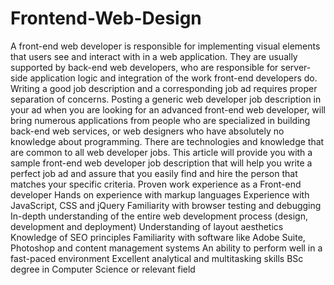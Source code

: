 # Frontend-Web-Design

A front-end web developer is responsible for implementing visual elements that users see and interact with in a web application. They are usually supported by back-end web developers, who are responsible for server-side application logic and integration of the work front-end developers do.
Writing a good job description and a corresponding job ad requires proper separation of concerns. Posting a generic web developer job description in your ad when you are looking for an advanced front-end web developer, will bring numerous applications from people who are specialized in building back-end web services, or web designers who have absolutely no knowledge about programming.
There are technologies and knowledge that are common to all web developer jobs. This article will provide you with a sample front-end web developer job description that will help you write a perfect job ad and assure that you easily find and hire the person that matches your specific criteria.
Proven work experience as a Front-end developer
Hands on experience with markup languages
Experience with JavaScript, CSS and jQuery
Familiarity with browser testing and debugging
In-depth understanding of the entire web development process (design, development and deployment)
Understanding of layout aesthetics
Knowledge of SEO principles
Familiarity with software like Adobe Suite, Photoshop and content management systems
An ability to perform well in a fast-paced environment
Excellent analytical and multitasking skills
BSc degree in Computer Science or relevant field
